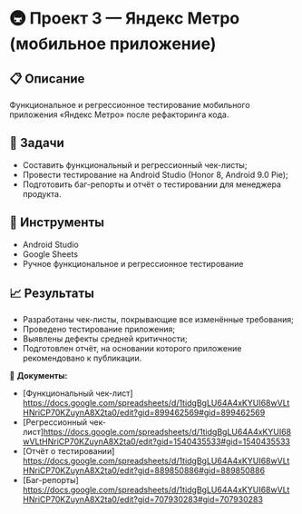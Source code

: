 # 🚇 Проект 3 — Яндекс Метро (мобильное приложение)

## 📋 Описание
Функциональное и регрессионное тестирование мобильного приложения «Яндекс Метро» после рефакторинга кода.

## 🎯 Задачи
- Составить функциональный и регрессионный чек-листы;
- Провести тестирование на Android Studio (Honor 8, Android 9.0 Pie);
- Подготовить баг-репорты и отчёт о тестировании для менеджера продукта.

## 🧰 Инструменты
- Android Studio  
- Google Sheets  
- Ручное функциональное и регрессионное тестирование  
## 📈 Результаты
- Разработаны чек-листы, покрывающие все изменённые требования;
- Проведено тестирование приложения;
- Выявлены дефекты средней критичности;
- Подготовлен отчёт, на основании которого приложение рекомендовано к публикации.

📎 **Документы:**  
- [Функциональный чек-лист] https://docs.google.com/spreadsheets/d/1tidgBgLU64A4xKYUI68wVLtHNriCP70KZuynA8X2ta0/edit?gid=899462569#gid=899462569
- [Регрессионный чек-лист]https://docs.google.com/spreadsheets/d/1tidgBgLU64A4xKYUI68wVLtHNriCP70KZuynA8X2ta0/edit?gid=1540435533#gid=1540435533
- [Отчёт о тестировании] https://docs.google.com/spreadsheets/d/1tidgBgLU64A4xKYUI68wVLtHNriCP70KZuynA8X2ta0/edit?gid=889850886#gid=889850886
- [Баг-репорты] https://docs.google.com/spreadsheets/d/1tidgBgLU64A4xKYUI68wVLtHNriCP70KZuynA8X2ta0/edit?gid=707930283#gid=707930283

